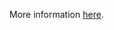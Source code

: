More information [here](https://docs.prismacloud.io/en/enterprise-edition/policy-reference/google-cloud-policies/google-cloud-general-policies/bc-google-cloud-2-26).
